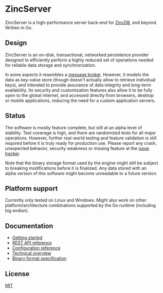 # ZincServer

ZincServer is a high-performance server back-end for [ZincDB](https://github.com/zincbase/zincdb), and beyond. Written in Go.

## Design

ZincServer is an on-disk, transactional, networked persistence provider designed to efficiently perform a highly reduced set of operations needed for reliable data storage and synchronization.

In some aspects it resembles a [message broker](https://en.wikipedia.org/wiki/Message_broker). However, it models the data as key-value store (though doesn't actually allow to retrieve individual keys), and intended to provide assurance of data integrity and long-term availability. Its security and customization features also allow it to be fully open to the global internet, and accessed directly from browsers, desktop or mobile applications, reducing the need for a custom application servers.

## Status

The software is mostly feature complete, but still at an alpha level of stability. Test coverage is high, and there are randomized tests for all major operations. However, further real-world testing and feature validation is still required before it is truly ready for production use. Please report any crash, unexpected behavior, security weakness or missing feature at the [issue tracker](https://github.com/zincbase/zincserver/issues).

Note that the binary storage format used by the engine might still be subject to breaking modifications before it is finalized. Any data stored with an alpha version of this software might become unreadable to a future version.

## Platform support

Currently only tested on Linux and Windows. Might also work on other platform/architecture combinations supported by the Go runtime (including big endian).

## Documentation

* [Getting started](https://github.com/zincbase/zincserver/blob/master/docs/Getting%20started.md)
* [REST API reference](https://github.com/zincbase/zincserver/blob/master/docs/REST%20API%20reference.md)
* [Configuration reference](https://github.com/zincbase/zincserver/blob/master/docs/Configuration%20reference.md)
* [Technical overview](https://github.com/zincbase/zincserver/blob/master/docs/Technical%20overview.md)
* [Binary format specification](https://github.com/zincbase/zincserver/blob/master/docs/Binary%20format%20specification.md)

## License

[MIT](https://github.com/zincbase/zincserver/blob/master/LICENSE)
